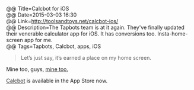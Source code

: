 @@ Title=Calcbot for iOS  
@@ Date=2015-03-03 16:30  
@@ Link=http://toolsandtoys.net/calcbot-ios/  
@@ Description=The Tapbots team is at it again. They've finally updated their venerable calculator app for iOS. It has conversions too. Insta-home-screen app for me.  
@@ Tags=Tapbots, Calcbot, apps, iOS   

>Let’s just say, it’s earned a place on my home screen.

Mine too, guys, [mine too.][d]

[Calcbot][apple] is available in the App Store now.

[apple]: https://itunes.apple.com/us/app/calcbot-intelligent-calculator/id376694347?mt=8&at=1l3vx9s
[d]: http://d.pr/i/12uWj+